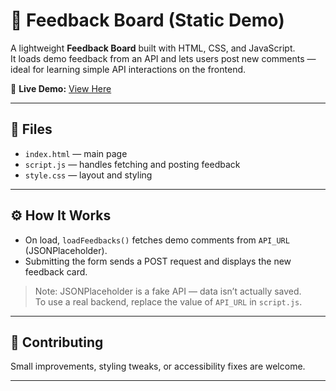 # 📝 Feedback Board (Static Demo)

A lightweight **Feedback Board** built with HTML, CSS, and JavaScript.  
It loads demo feedback from an API and lets users post new comments — ideal for learning simple API interactions on the frontend.

🔗 **Live Demo:** [View Here](https://your-deployed-link.com)

---

## 📂 Files
- `index.html` — main page  
- `script.js` — handles fetching and posting feedback  
- `style.css` — layout and styling

---

## ⚙️ How It Works
- On load, `loadFeedbacks()` fetches demo comments from `API_URL` (JSONPlaceholder).  
- Submitting the form sends a POST request and displays the new feedback card.

> Note: JSONPlaceholder is a fake API — data isn’t actually saved.  
> To use a real backend, replace the value of `API_URL` in `script.js`.

---

## 🤝 Contributing
Small improvements, styling tweaks, or accessibility fixes are welcome.

---


